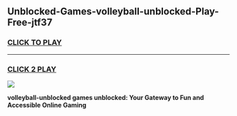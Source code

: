 
## Unblocked-Games-volleyball-unblocked-Play-Free-jtf37
<h3>
<a href="https://premium76.site?title=volleyball-unblocked&ref=18A1">CLICK TO PLAY</a></h3>
<hr>

<h3>
<a href="https://premium76.site?title=volleyball-unblocked&ref=18A1">CLICK 2 PLAY</a>
  
</h3>

<a href="https://premium76.site?title=volleyball-unblocked&ref=18A1"><img src="https://clearcache.store/games.png"></a>


**volleyball-unblocked games unblocked: Your Gateway to Fun and Accessible Online Gaming**

